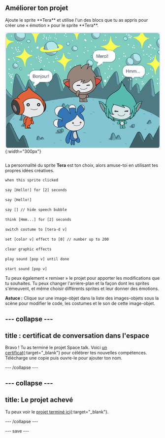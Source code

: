 ## Améliorer ton projet

<div style="display: flex; flex-wrap: wrap">
<div style="flex-basis: 200px; flex-grow: 1; margin-right: 15px;">
Ajoute le sprite **Tera** et utilise l'un des blocs que tu as appris pour créer une « émotion » pour le sprite **Tera**.
</div>
<div>

![Le sprite Tera sur la scène.](images/tera-step.png){:width="300px"}

</div>
</div>

La personnalité du sprite **Tera** est ton choix, alors amuse-toi en utilisant tes propres idées créatives.

```blocks3
when this sprite clicked

say [Hello!] for [2] seconds

say [Hello!]

say [] // hide speech bubble

think [Hmm...] for [2] seconds

switch costume to [tera-d v]

set [color v] effect to [0] // number up to 200

clear graphic effects

play sound [pop v] until done

start sound [pop v]
```

Tu peux également « remixer » le projet pour apporter les modifications que tu souhaites. Tu peux changer l'arrière-plan et la façon dont les sprites s'émeuvent, et même choisir différents sprites et leur donner des émotions.

**Astuce :** Clique sur une image-objet dans la liste des images-objets sous la scène pour modifier le code, les costumes et le son de cette image-objet.

--- collapse ---
---
title : certificat de conversation dans l'espace
---

Bravo ! Tu as terminé le projet Space talk. Voici [un certificat](https://drive.google.com/file/d/18xx4uNIyRSty_2ujHkGDzGwTgfSGC1AF/view?usp=sharing){:target="_blank"} pour célébrer tes nouvelles compétences. Télécharge une copie puis ouvre-le pour ajouter ton nom.

--- /collapse ---

--- collapse ---
---
title: Le projet achevé
---

Tu peux voir le [projet terminé ici](https://scratch.mit.edu/projects/485673032/){:target="_blank"}.

--- /collapse ---

--- save ---
